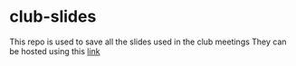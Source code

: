 # club-slides
This repo is used to save all the slides used in the club meetings
They can be hosted using this [link](https://cicero.xyz/)
